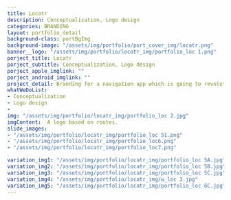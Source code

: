 ```yaml
---
title: Locatr
description: Conceptualization, Logo design
categories: BRANDING
layout: portfolio_detail
background-class: portBgImg
background-image: "/assets/img/portfolio/port_cover_img/locatr.png"
banner__logo: "/assets/img/portfolio/locatr_img/portfolio_loc 1.png"
porject_title: Locatr
porject_subtitle: Conceptualization, Logo design
porject_apple_imglink: ""
porject_android_imglink: ""
project_detail: Branding for a navigation app which is going to revolutionize the way we travel, find our destinations and share our locations. As the core concept of the app is based on travel and navigation and how easily we can arrive at or reach a destination, the logo should communicate the simplicity as well as the technology that powers it.
whatWeDoList:
- Conceptualization
- Logo design
- 
img: "/assets/img/portfolio/locatr_img/portfolio_loc 2.jpg"
imgContent:  A logo based on routes.
slide_images:
- "/assets/img/portfolio/locatr_img/portfolio_loc 51.png"
- "/assets/img/portfolio/locatr_img/portfolio_loc6.png"
- "/assets/img/portfolio/locatr_img/portfolio_loc7.png"

variation_img1: "/assets/img/portfolio/locatr_img/portfolio_loc 5A.jpg"
variation_img2: "/assets/img/portfolio/locatr_img/portfolio_loc 5B.jpg"
variation_img3: "/assets/img/portfolio/locatr_img/portfolio_loc 5C.jpg"
variation_img4: "/assets/img/portfolio/locatr_img/w_loc 3.jpg"
variation_img5: "/assets/img/portfolio/locatr_img/portfolio_loc 6C.jpg"
---
```


